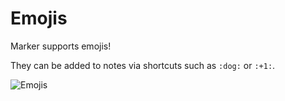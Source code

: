 # Emojis

Marker supports emojis!

They can be added to notes via shortcuts such as `:dog:` or `:+1:`.

![Emojis](https://github.com/EddieAbbondanzio/marker/blob/master/docs/images/emojis.png)
